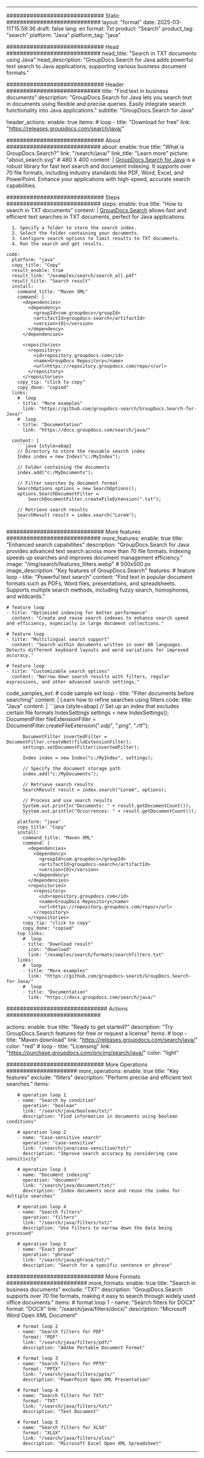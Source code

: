 
---
############################# Static ############################
layout: "format"
date:  2025-03-11T15:59:36
draft: false
lang: en
format: Txt
product: "Search"
product_tag: "search"
platform: "Java"
platform_tag: "java"

############################# Head ############################
head_title: "Search in TXT documents using Java"
head_description: "GroupDocs.Search for Java adds powerful text search to Java applications, supporting various business document formats."

############################# Header ############################
title: "Find text in business documents" 
description: "GroupDocs.Search for Java lets you search text in documents using flexible and precise queries. Easily integrate search functionality into Java applications."
subtitle: "GroupDocs.Search for Java" 

header_actions:
  enable: true
  items:
    #  loop
    - title: "Download for free"
      link: "https://releases.groupdocs.com/search/java/"
      
############################# About ############################
about:
    enable: true
    title: "What is GroupDocs.Search?"
    link: "/search/java/"
    link_title: "Learn more"
    picture: "about_search.svg" # 480 X 400
    content: |
       [GroupDocs.Search for Java](/search/java/) is a robust library for fast text search and document indexing. It supports over 70 file formats, including industry standards like PDF, Word, Excel, and PowerPoint. Enhance your applications with high-speed, accurate search capabilities.

############################# Steps ############################
steps:
    enable: true
    title: "How to search in TXT documents"
    content: |
      [GroupDocs.Search](/search/java/) allows fast and efficient text searches in TXT documents, perfect for Java applications.
      
      1. Specify a folder to store the search index.
      2. Select the folder containing your documents.
      3. Configure search options to limit results to TXT documents.
      4. Run the search and get results.
   
    code:
      platform: "java"
      copy_title: "Copy"
      result_enable: true
      result_link: "/examples/search/search_all.pdf"
      result_title: "Search result"
      install:
        command_title: "Maven XML"
        command: |
          <dependencies>
            <dependency>
              <groupId>com.groupdocs</groupId>
              <artifactId>groupdocs-search</artifactId>
              <version>{0}</version>
            </dependency>
          </dependencies>

          <repositories>
            <repository>
              <id>repository.groupdocs.com</id>
              <name>GroupDocs Repository</name>
              <url>https://repository.groupdocs.com/repo/</url>
            </repository>
          </repositories>
        copy_tip: "click to copy"
        copy_done: "copied"
      links:
        #  loop
        - title: "More examples"
          link: "https://github.com/groupdocs-search/GroupDocs.Search-for-Java/"
        #  loop
        - title: "Documentation"
          link: "https://docs.groupdocs.com/search/java/"
          
      content: |
        ```java {style=abap}
        // Directory to store the reusable search index
        Index index = new Index("c:/MyIndex");

        // Folder containing the documents
        index.add("c:/MyDocuments");

        // Filter searches by document format
        SearchOptions options = new SearchOptions();
        options.SearchDocumentFilter = 
            SearchDocumentFilter.createFileExtension(".txt");

        // Retrieve search results
        SearchResult result = index.search("Lorem");
        ```            

############################# More features ############################
more_features:
  enable: true
  title: "Enhanced search capabilities"
  description: "GroupDocs.Search for Java provides advanced text search across more than 70 file formats. Indexing speeds up searches and improves document management efficiency."
  image: "/img/search/features_filters.webp" # 500x500 px
  image_description: "Key features of GroupDocs.Search"
  features:
    # feature loop
    - title: "Powerful text search"
      content: "Find text in popular document formats such as PDFs, Word files, presentations, and spreadsheets. Supports multiple search methods, including fuzzy search, homophones, and wildcards."

    # feature loop
    - title: "Optimized indexing for better performance"
      content: "Create and reuse search indexes to enhance search speed and efficiency, especially in large document collections."

    # feature loop
    - title: "Multilingual search support"
      content: "Search within documents written in over 80 languages. Detects different keyboard layouts and word variations for improved accuracy."

    # feature loop
    - title: "Customizable search options"
      content: "Narrow down search results with filters, regular expressions, and other advanced search settings."
      
  code_samples_ext:
    # code sample ext loop
    - title: "Filter documents before searching"
      content: |
        Learn how to refine searches using filters
      code:
        title: "Java"
        content: |
          ```java {style=abap}
          // Set up an index that excludes certain file formats
          IndexSettings settings = new IndexSettings();
          DocumentFilter fileExtensionFilter = 
            DocumentFilter.createFileExtension(".odp", ".png", ".rtf");

          DocumentFilter invertedFilter = DocumentFilter.createNot(fileExtensionFilter);
          settings.setDocumentFilter(invertedFilter);

          Index index = new Index("c:/MyIndex", settings);
              
          // Specify the document storage path
          index.add("c:/MyDocuments");

          // Retrieve search results
          SearchResult result = index.search("Lorem", options);
          
          // Process and use search results
          System.out.println("Documents: " + result.getDocumentCount());
          System.out.println("Occurrences: " + result.getDocumentCount());
          ```
        platform: "java"
        copy_title: "Copy"
        install:
          command_title: "Maven XML"
          command: |
            <dependencies>
              <dependency>
                <groupId>com.groupdocs</groupId>
                <artifactId>groupdocs-search</artifactId>
                <version>{0}</version>
              </dependency>
            </dependencies>
            <repositories>
              <repository>
                <id>repository.groupdocs.com</id>
                <name>GroupDocs Repository</name>
                <url>https://repository.groupdocs.com/repo/</url>
              </repository>
            </repositories>
          copy_tip: "click to copy"
          copy_done: "copied"
        top_links:
          #  loop
          - title: "Download result"
            icon: "download"
            link: "/examples/search/formats/searchfilters.txt"
        links:
          #  loop
          - title: "More examples"
            link: "https://github.com/groupdocs-search/GroupDocs.Search-for-Java/"
          #  loop
          - title: "Documentation"
            link: "https://docs.groupdocs.com/search/java/"
            

            


############################## Actions ############################

actions:
  enable: true
  title: "Ready to get started?"
  description: "Try GroupDocs.Search features for free or request a license"
  items:
    #  loop
    - title: "Maven download"
      link: "https://releases.groupdocs.com/search/java/"
      color: "red"
        #  loop
    - title: "Licensing"
      link: "https://purchase.groupdocs.com/pricing/search/java/"
      color: "light"


############################# More Operations #####################
more_operations:
    enable: true
    title: "Key features"
    exclude: "filters"
    description: "Perform precise and efficient text searches."
    items: 
          
        # operation loop 1
        - name: "Search by condition"
          operation: "boolean"
          link: "/search/java/boolean/txt/"
          description: "Find information in documents using boolean conditions"

        # operation loop 2
        - name: "Case-sensitive search"
          operation: "case-sensitive"
          link: "/search/java/case-sensitive/txt/"
          description: "Improve search accuracy by considering case sensitivity"

        # operation loop 3
        - name: "Document indexing"
          operation: "document"
          link: "/search/java/document/txt/"
          description: "Index documents once and reuse the index for multiple searches"

        # operation loop 4
        - name: "Search filters"
          operation: "filters"
          link: "/search/java/filters/txt/"
          description: "Use filters to narrow down the data being processed"

        # operation loop 5
        - name: "Exact phrase"
          operation: "phrase"
          link: "/search/java/phrase/txt/"
          description: "Search for a specific sentence or phrase"
          
        
          
############################# More Formats ########################
more_formats:
    enable: true
    title: "Search in business documents"
    exclude: "TXT"
    description: "GroupDocs.Search supports over 70 file formats, making it easy to search through widely used office documents."
    items: 
        # format loop 1
        - name: "Search filters for DOCX"
          format: "DOCX"
          link: "/search/java/filters/docx/"
          description: "Microsoft Word Open XML Document"
          
        # format loop 2
        - name: "Search filters for PDF"
          format: "PDF"
          link: "/search/java/filters/pdf/"
          description: "Adobe Portable Document Format"
          
        # format loop 3
        - name: "Search filters for PPTX"
          format: "PPTX"
          link: "/search/java/filters/pptx/"
          description: "PowerPoint Open XML Presentation"

        # format loop 4
        - name: "Search filters for TXT"
          format: "TXT"
          link: "/search/java/filters/txt/"
          description: "Text Document"
          
        # format loop 5
        - name: "Search filters for XLSX"
          format: "XLSX"
          link: "/search/java/filters/xlsx/"
          description: "Microsoft Excel Open XML Spreadsheet"
  

---